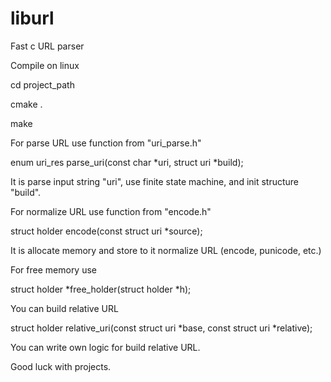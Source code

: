 # liburl
Fast c URL parser


Compile on linux

cd project_path

cmake .

make


For parse URL use function from "uri_parse.h"

  enum uri_res parse_uri(const char *uri, struct uri *build);

It is parse input string "uri", use finite state machine, and init structure "build".


For normalize URL use function from "encode.h"

  struct holder encode(const struct uri *source);
  
It is allocate memory and store to it normalize URL (encode, punicode, etc.)

For free memory use

  struct holder *free_holder(struct holder *h);


You can build relative URL

  struct holder relative_uri(const struct uri *base, const struct uri *relative);

You can write own logic for build relative URL.


Good luck with projects.
